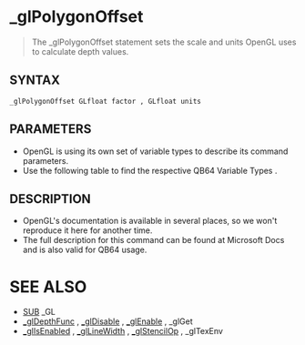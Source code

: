 # _glPolygonOffset
> The _glPolygonOffset statement sets the scale and units OpenGL uses to calculate depth values.

## SYNTAX
`_glPolygonOffset GLfloat factor , GLfloat units`

## PARAMETERS
* OpenGL is using its own set of variable types to describe its command parameters.
* Use the following table to find the respective QB64 Variable Types .


## DESCRIPTION
* OpenGL's documentation is available in several places, so we won't reproduce it here for another time.
* The full description for this command can be found at Microsoft Docs and is also valid for QB64 usage.


# SEE ALSO
* [SUB](SUB.md) _GL
* [_glDepthFunc](_glDepthFunc.md) , [_glDisable](_glDisable.md) , [_glEnable](_glEnable.md) , _glGet
* [_glIsEnabled](_glIsEnabled.md) , [_glLineWidth](_glLineWidth.md) , [_glStencilOp](_glStencilOp.md) , _glTexEnv

